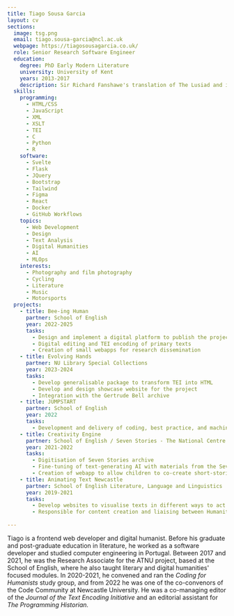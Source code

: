 ```yaml
---
title: Tiago Sousa Garcia
layout: cv
sections:
  image: tsg.png
  email: tiago.sousa-garcia@ncl.ac.uk
  webpage: https://tiagosousagarcia.co.uk/
  role: Senior Research Software Engineer
  education:
    degree: PhD Early Modern Literature
    university: University of Kent
    years: 2013-2017
    description: Sir Richard Fanshawe's translation of The Lusiad and its relationship to the contemporary political context.
  skills:
    programming:
      - HTML/CSS
      - JavaScript
      - XML
      - XSLT
      - TEI
      - C
      - Python
      - R
    software:
      - Svelte
      - Flask
      - JQuery
      - Bootstrap
      - Tailwind
      - Figma
      - React
      - Docker
      - GitHub Workflows
    topics:
      - Web Development
      - Design
      - Text Analysis
      - Digital Humanities
      - AI
      - MLOps
    interests:
      - Photography and film photography
      - Cycling
      - Literature
      - Music
      - Motorsports
  projects:
    - title: Bee-ing Human
      partner: School of English
      year: 2022-2025
      tasks:
        - Design and implement a digital platform to publish the project's research
        - Digital editing and TEI encoding of primary texts
        - Creation of small webapps for research dissemination
    - title: Evolving Hands
      partner: NU Library Special Collections
      year: 2023-2024
      tasks:
        - Develop generalisable package to transform TEI into HTML
        - Develop and design showcase website for the project
        - Integration with the Gertrude Bell archive
    - title: JUMPSTART
      partner: School of English
      year: 2022
      tasks:
        - Development and delivery of coding, best practice, and machine learning workshops to humanities' scholars.
    - title: Creativity Engine
      partner: School of English / Seven Stories - The National Centre for Children’s Books
      year: 2021-2022
      tasks:
        - Digitisation of Seven Stories archive
        - Fine-tuning of text-generating AI with materials from the Seven Stories Archive
        - Creation of webapp to allow children to co-create short-stories with text-generating AI
    - title: Animating Text Newcastle
      partner: School of English Literature, Language and Linguistics
      year: 2019-2021
      tasks:
        - Develop websites to visualise texts in different ways to act as proof of concepts to support funding bids
        - Responsible for content creation and liaising between Humanities and Computer Science   
        
---
```

Tiago is a frontend web developer and digital humanist. Before his graduate and post-graduate education in literature, he worked as a software developer and studied computer engineering in Portugal. Between 2017 and 2021, he was the Research Associate for the ATNU project, based at the School of English, where he also taught literary and digital humanities' focused modules. In 2020-2021, he convened and ran the *Coding for Humanists* study group, and from 2022 he was one of the co-convenors of the Code Community at Newcastle University. He was a co-managing editor of the *Journal of the Text Encoding Initiative* and an editorial assistant for *The Programming Historian.*
